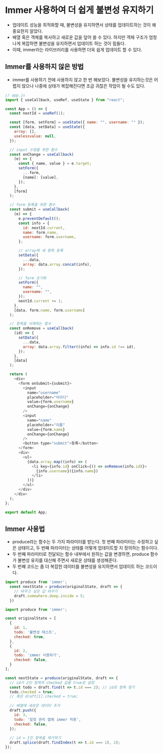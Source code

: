 # Immer 사용하여 더 쉽게 불변성 유지하기

- 업데이트 성능을 최적화할 때, 불변성을 유지하면서 상태를 업데이트하는 것이 왜 중요한지 알았다.
- 배열 혹은 객체를 복사하고 새로운 값을 덮어 쓸 수 있다. 하지만 객체 구조가 엄청나게 복잡하면 불변성을 유지하면서 업데이트 하는 것이 힘들다.
- 이때, immer라는 라이브러리를 사용하면 더욱 쉽게 업데이트 할 수 있다.

## Immer를 사용하지 않은 방법
- immer를 사용하기 전에 사용하지 않고 한 번 해보았다. 불변성을 유지하는것은 어렵지 않으나 나중에 상태가 복잡해진다면 조금 귀찮은 작업이 될 수도 있다.
```javascript
// app.js
import { useCallback, useRef, useState } from "react";

const App = () => {
  const nextId = useRef(1);

  const [form, setForm] = useState({ name: "", username: "" });
  const [data, setData] = useState({
    array: [],
    uselessvalue: null,
  });

  // input 수정을 위한 함수
  const onChange = useCallback(
    (e) => {
      const { name, value } = e.target;
      setForm({
        ...form,
        [name]: [value],
      });
    },
    [form]
  );

  // form 등록을 위한 함수
  const submit = useCallback(
    (e) => {
      e.preventDefault();
      const info = {
        id: nextId.current,
        name: form.name,
        username: form.username,
      };

      // array에 새 항목 등록
      setData({
        ...data,
        array: data.array.concat(info),
      });

      // form 초기화
      setForm({
        name: "",
        username: "",
      });
      nextId.current += 1;
    },
    [data, form.name, form.username]
  );

  // 항목을 삭제하는 함수
  const onRemove = useCallback(
    (id) => {
      setData({
        ...data,
        array: data.array.filter((info) => info.id !== id),
      });
    },
    [data]
  );

  return (
    <div>
      <form onSubmit={submit}>
        <input
          name="username"
          placeholder="아이디"
          value={form.username}
          onChange={onChange}
        />
        <input
          name="name"
          placeholder="이름"
          value={form.name}
          onChange={onChange}
        />
        <button type="submit">등록</button>
      </form>
      <div>
        <ul>
          {data.array.map((info) => (
            <li key={info.id} onClick={() => onRemove(info.id)}>
              {info.username}({info.name})
            </li>
          ))}
        </ul>
      </div>
    </div>
  );
};

export default App;
```

## Immer 사용법
- produce라는 함수는 두 가지 파라미터를 받는다. 첫 번째 파라미터는 수정하고 싶은 상태이고, 두 번째 파라미터는 상태를 어떻게 업데이트할 지 정의하는 함수이다.
- 두 번째 파라미터로 전달되는 함수 내부에서 원하는 값을 변경하면, produce 함수가 불변성 유지를 대신해 주면서 새로운 상태를 생성해준다.
- 두 번째 코드는 좀 더 복잡한 데이터를 불변성을 유지하면서 업데이트 하는 코드이다.
```javascript
import produce from 'immer';
  const nextState = produce(originalState, draft => {
    // 바꾸고 싶은 값 바꾸기
    draft.somewhere.deep.inside = 5;
  })
```
```javascript
import produce from 'immer';

const originalState = [
  {
    id: 1,
    todo: '불변성 테스트',
    checked: true,
  },
  {
    id: 2,
    todo: 'immer 사용하기',
    checked: false,
  }
];

const nextState = produce(originalState, draft => {
  // id가 2인 항목의 checked 값을 true로 설정
  const todo = draft.find(t => t.id === 2); // id로 항목 찾기
  todo.checked = true;
  // 혹은 draft[1].checked = true;
  
  // 배열에 새로운 데이터 추가
  draft.push({
    id: 3,
    todo: '일정 관리 앱에 immer 적용',
    checked: false,
  });
  
  // id = 1인 항목을 제거하기
  draft.splice(draft.findIndex(t => t.id === 1), 1);
});
```
    















































